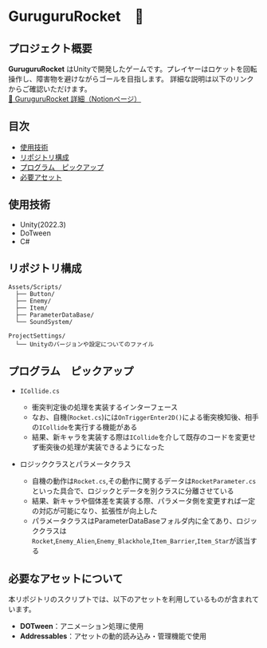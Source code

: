 # GuruguruRocket　🚀

## プロジェクト概要
**GuruguruRocket** はUnityで開発したゲームです。プレイヤーはロケットを回転操作し、障害物を避けながらゴールを目指します。
詳細な説明は以下のリンクからご確認いただけます。<br>
[🔗 GuruguruRocket 詳細（Notionページ）](https://picturesque-kayak-ac4.notion.site/195281634a1680678c77ceda4c0cddf1?pvs=4)  

## 目次
- [使用技術](#使用技術)
- [リポジトリ構成](#リポジトリ構成)
- [プログラム　ピックアップ](#プログラム--ピックアップ)
- [必要アセット](#必要なアセットについて)

## 使用技術
- Unity(2022.3)
- DoTween
- C#

## リポジトリ構成
```
Assets/Scripts/
  ├── Button/
  ├── Enemy/
  ├── Item/
  ├── ParameterDataBase/
  └── SoundSystem/

ProjectSettings/
  └── Unityのバージョンや設定についてのファイル
```

## プログラム　ピックアップ
- `ICollide.cs`
  - 衝突判定後の処理を実装するインターフェース
  - なお、自機(`Rocket.cs`)には`OnTriggerEnter2D()`による衝突検知後、相手の`ICollide`を実行する機能がある
  - 結果、新キャラを実装する際は`ICollide`を介して既存のコードを変更せず衝突後の処理が実装できるようになった

- ロジッククラスとパラメータクラス
  - 自機の動作は`Rocket.cs`,その動作に関するデータは`RocketParameter.cs`といった具合で、ロジックとデータを別クラスに分離させている
  - 結果、新キャラや個体差を実装する際、パラメータ側を変更すれば一定の対応が可能になり、拡張性が向上した
  - パラメータクラスはParameterDataBaseフォルダ内に全てあり、ロジッククラスは`Rocket`,`Enemy_Alien`,`Enemy_Blackhole`,`Item_Barrier`,`Item_Star`が該当する

## 必要なアセットについて
本リポジトリのスクリプトでは、以下のアセットを利用しているものが含まれています。
- **DOTween**：アニメーション処理に使用
- **Addressables**：アセットの動的読み込み・管理機能で使用
